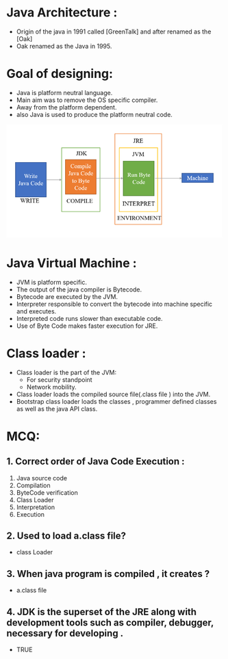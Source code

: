 
# Java Architecture :

- Origin of the java in 1991 called [GreenTalk] and    after renamed as the [Oak]
- Oak renamed as the Java in 1995.

# Goal of designing:

- Java is platform neutral language.
- Main aim was to remove the OS specific compiler.
- Away from the platform dependent.
- also Java is used to produce the platform neutral code.

![Architecture of Java](Day1/Arch.png)

# Java Virtual Machine :
- JVM is platform specific.
- The output of the java compiler is Bytecode.
- Bytecode are executed by the JVM.
- Interpreter responsible to convert the bytecode into machine specific and executes.
- Interpreted code runs slower than executable code.
- Use of Byte Code makes faster execution for JRE.
 
 # Class loader :
 - Class loader is the part of the JVM:
   - For security standpoint
   - Network mobility.
 - Class loader loads the compiled source file(.class file ) into the JVM. 
- Bootstrap class loader loads the classes , programmer defined classes as well as the java API class.

# MCQ:
## 1. Correct order of Java Code Execution :
1. Java source code
2. Compilation
3. ByteCode verification
4. Class Loader
5. Interpretation
6. Execution

## 2. Used to load a.class file?
- class Loader

## 3. When java program is compiled , it creates ?
- a.class file

## 4. JDK is the superset of the JRE along with development tools such as compiler, debugger, necessary for developing .
- TRUE
